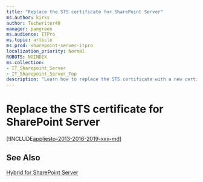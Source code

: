 ```yaml
---
title: "Replace the STS certificate for SharePoint Server"
ms.author: kirks
author: Techwriter40
manager: pamgreen
ms.audience: ITPro
ms.topic: article
ms.prod: sharepoint-server-itpro
localization_priority: Normal
ROBOTS: NOINDEX
ms.collection:
- IT_Sharepoint_Server
- IT_Sharepoint_Server_Top
description: "Learn how to replace the STS certificate with a new certificate from a public authority."
---
```


# Replace the STS certificate for SharePoint Server

[!INCLUDE[appliesto-2013-2016-2019-xxx-md](../includes/appliesto-2013-2016-2019-xxx-md.md)]


  
## See Also

[Hybrid for SharePoint Server](../hybrid/hybrid.md)

